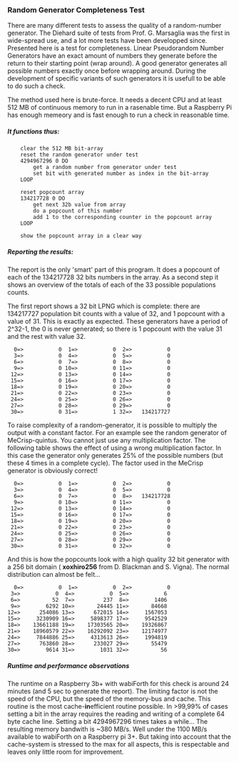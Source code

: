 ### Random Generator Completeness Test

There are many different tests to assess the quality of a random-number generator. The Diehard suite of tests from Prof. G. Marsaglia was the first in wide-spread use, and a lot more tests have been developped since.
Presented here is a test for completeness.
Linear Pseudorandom Number Generators have an exact amount of numbers they generate before the return to their starting point (wrap around). A good generator generates all possible numbers exactly once before wrapping around. During the development of specific variants of such generators it is usefull to be able to do such a check.

The method used here is brute-force. It needs a decent CPU and at least 512 MB of continuous memory to run in a rasenable time. But a Raspberry Pi has enough memeory and is fast enough to run a check in reasonable time.

##### It functions thus:

```
	clear the 512 MB bit-array
	reset the random generator under test
	4294967296 0 DO
		get a random number from generator under test
		set bit with generated number as index in the bit-array
	LOOP
	
	reset popcount array
	134217728 0 DO
		get next 32b value from array
		do a popcount of this number
		add 1 to the corresponding counter in the popcount array
	LOOP
	
	show the popcount array in a clear way
```	

##### Reporting the results:

The report is the only 'smart' part of this program. It does a popcount of each of the 134217728 32 bits numbers in the array. As a second step it shows an overview of the totals of each of the 33 possible populations counts.

The first report shows a 32 bit LPNG which is complete: there are 134217727 population bit counts with a value of 32, and 1 popcount with a value of 31. This is exactly as expected. These generators have a period of 2^32-1, the 0 is never generated; so there is 1 popcount with the value 31 and the rest with value 32.

```
  0=>           0  1=>           0  2=>           0                                       
  3=>           0  4=>           0  5=>           0                                       
  6=>           0  7=>           0  8=>           0                                       
  9=>           0 10=>           0 11=>           0                                       
 12=>           0 13=>           0 14=>           0                                       
 15=>           0 16=>           0 17=>           0                                       
 18=>           0 19=>           0 20=>           0                                       
 21=>           0 22=>           0 23=>           0                                       
 24=>           0 25=>           0 26=>           0                                       
 27=>           0 28=>           0 29=>           0                                       
 30=>           0 31=>           1 32=>   134217727
 ```


To raise complexity of a random-generator, it is possible to multiply the output with a constant factor. For an example see the random generator of MeCrisp-quintus. You cannot just use any multiplication factor. The following table shows the effect of using a wrong multiplication factor. In this case the generator only generates 25% of the possible numbers (but these 4 times in a complete cycle). The factor used in the MeCrisp generator is obviously correct!
  
```
  0=>           0  1=>           0  2=>           0
  3=>           0  4=>           0  5=>           0
  6=>           0  7=>           0  8=>   134217728
  9=>           0 10=>           0 11=>           0
 12=>           0 13=>           0 14=>           0
 15=>           0 16=>           0 17=>           0
 18=>           0 19=>           0 20=>           0
 21=>           0 22=>           0 23=>           0
 24=>           0 25=>           0 26=>           0
 27=>           0 28=>           0 29=>           0
 30=>           0 31=>           0 32=>           0
 ```
 
And this is how the popcounts look with a high quality 32 bit generator with a 256 bit domain ( **xoxhiro256** from D. Blackman and S. Vigna). The normal distribution can almost be felt...
 
 ```
   0=>           0  1=>           0  2=>           0
  3=>           0  4=>           0  5=>           6
  6=>          52  7=>         237  8=>        1406
  9=>        6292 10=>       24445 11=>       84668
 12=>      254086 13=>      672015 14=>     1567053
 15=>     3230909 16=>     5898377 17=>     9542529
 18=>    13661188 19=>    17303565 20=>    19326867
 21=>    18960579 22=>    16292092 23=>    12174977
 24=>     7844886 25=>     4313613 26=>     1994819
 27=>      763860 28=>      233027 29=>       55479
 30=>        9614 31=>        1031 32=>          56
 ```

##### Runtime and performance observations

The runtime on a Raspberry 3b+ with wabiForth for this check is around 24 minutes (and 5 sec to generate the report).
The limiting factor is not the speed of the CPU, but the speed of the memory-bus and cache. This routine is the most cache-**in**efficient routine possible. In >99,99% of cases setting a bit in the array requires the reading and writing of a complete 64 byte cache line. Setting a bit 4294967296 times takes a while...
The resulting memory bandwith is ~380 MB/s. Well under the 1100 MB/s available to wabiForth on a Raspberry pi 3+. But taking into account that the cache-system is stressed to the max for all aspects, this is respectable and leaves only little room for improvement.


